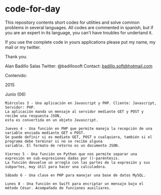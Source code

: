 # code-for-day
This repository contents short codes for utilities and solve common problems in several languages. All codes are commented in spanish, but if you are an expert in its language, you can't have troubles for undertand it.

If you use the complete code in yours applications please put my name, my mail or my twitter.

Thank you.

Alan Badillo Salas
Twitter: @badillosoft
Contact: badillo.soft@hotmail.com

Contenido:

2015

  Junio (06)

    Miércoles 3 - Una aplicación en Javascript y PHP. Cliente: Javascript, Servidor: PHP.
    La aplicación manda un mensaje al servidor mediante GET y POST y recibe una respuesta JSON,
    esta es convertida en un objeto Javascript.
    
    Jueves 4 - Una función en PHP que permite maneja la recepción de una variable enviada mediante GET o POST.
    Se puede definir si es mediate GET, POST o cualquiera, también si el programa debe terminar si no se recibe alguna
    variable. El formato de retorno es un documento JSON.
    
    Viernes 5 - Una función en Python que nos permite separar una expresión en sub-expresiones dadas por ()-paréntesis.
    La función devuelve un arreglo con las partes de la expresión y sus subpartes, muy útil para hacer una calculadora.
    
    Sábado 6 - Una clase en PHP para manejar una base de datos MySQL.

	Lunes 8 - Una función en Swift para encriptar un mensaje bajo el método César. Acompañado de funciones auxiliares.
